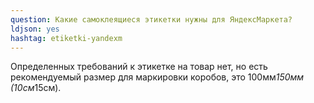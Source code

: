 ```yaml
---
question: Какие самоклеящиеся этикетки нужны для ЯндексМаркета?
ldjson: yes
hashtag: etiketki-yandexm
---
```


Определенных требований к этикетке на товар нет, но есть рекомендуемый размер для маркировки коробов, это 100мм*150мм (10см*15см).
